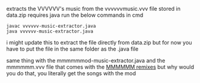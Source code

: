 extracts the VVVVVV's music from the vvvvvvmusic.vvv file stored in data.zip
requires java
run the below commands in cmd
```
javac vvvvvv-music-extractor.java
java vvvvvv-music-extractor.java
```
i might update this to extract the file directly from data.zip but for now you have to put the file in the same folder as the .java file

same thing with the mmmmmmod-music-extractor.java and the mmmmmm.vvv file that comes with the [MMMMMM remixes](https://souleyedigitalmusic.bandcamp.com/album/mmmmmm) but why would you do that, you literally get the songs with the mod
